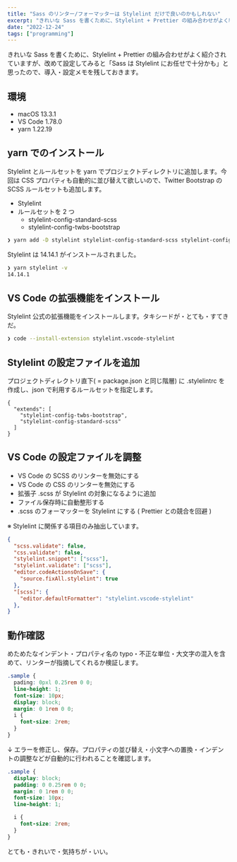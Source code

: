 ```yaml
---
title: "Sass のリンター/フォーマッターは Stylelint だけで良いのかもしれない"
excerpt: "きれいな Sass を書くために、Stylelint + Prettier の組み合わせがよく紹介されていますが、改めて設定してみると「Sass は Stylelint にお任せで十分かも」と思ったので、導入・設定メモを残しておきます。"
date: "2022-12-24"
tags: ["programming"]
---
```


きれいな Sass を書くために、Stylelint + Prettier の組み合わせがよく紹介されていますが、改めて設定してみると「Sass は Stylelint にお任せで十分かも」と思ったので、導入・設定メモを残しておきます。

## 環境

- macOS 13.3.1
- VS Code 1.78.0
- yarn 1.22.19

## yarn でのインストール

Stylelint とルールセットを yarn でプロジェクトディレクトリに追加します。今回は CSS プロパティも自動的に並び替えて欲しいので、Twitter Bootstrap の SCSS ルールセットも追加します。

- Stylelint
- ルールセットを 2 つ
  - stylelint-config-standard-scss
  - stylelint-config-twbs-bootstrap

```sh
❯ yarn add -D stylelint stylelint-config-standard-scss stylelint-config-twbs-bootstrap
```

Stylelint は 14.14.1 がインストールされました。

```sh
❯ yarn stylelint -v
14.14.1
```

## VS Code の拡張機能をインストール

Stylelint 公式の拡張機能をインストールします。タキシードが・とても・すてきだ。

```sh
❯ code --install-extension stylelint.vscode-stylelint
```

## Stylelint の設定ファイルを追加

プロジェクトディレクトリ直下( = package.json と同じ階層) に .stylelintrc を作成し、json で利用するルールセットを指定します。

```json:.stylelintrc
{
  "extends": [
    "stylelint-config-twbs-bootstrap",
    "stylelint-config-standard-scss"
  ]
}
```

## VS Code の設定ファイルを調整

- VS Code の SCSS のリンターを無効にする
- VS Code の CSS のリンターを無効にする
- 拡張子 .scss が Stylelint の対象になるように追加
- ファイル保存時に自動整形する
- .scss のフォーマッターを Stylelint にする ( Prettier との競合を回避 )

※ Stylelint に関係する項目のみ抽出しています。

```json:.vscode/settings.json
{
  "scss.validate": false,
  "css.validate": false,
  "stylelint.snippet": ["scss"],
  "stylelint.validate": ["scss"],
  "editor.codeActionsOnSave": {
    "source.fixAll.stylelint": true
  },
  "[scss]": {
    "editor.defaultFormatter": "stylelint.vscode-stylelint"
  },
}
```

## 動作確認

めためたなインデント・プロパティ名の typo・不正な単位・大文字の混入を含めて、リンターが指摘してくれるか検証します。

```css
.sample {
  pading: 0pxl 0.25rem 0 0;
  line-height: 1;
  font-size: 10px;
  display: block;
  margin: 0 1rem 0 0;
  i {
    font-size: 2rem;
  }
}
```

↓ エラーを修正し、保存。プロパティの並び替え・小文字への置換・インデントの調整などが自動的に行われることを確認します。

```css
.sample {
  display: block;
  padding: 0 0.25rem 0 0;
  margin: 0 1rem 0 0;
  font-size: 10px;
  line-height: 1;

  i {
    font-size: 2rem;
  }
}
```

とても・きれいで・気持ちが・いい。
